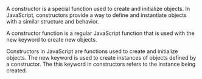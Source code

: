 A constructor is a special function used to create and initialize objects. In JavaScript, constructors provide a way to define and instantiate objects with a similar structure and behavior.

A constructor function is a regular JavaScript function that is used with the new keyword to create new objects.

Constructors in JavaScript are functions used to create and initialize objects.
The new keyword is used to create instances of objects defined by a constructor.
The this keyword in constructors refers to the instance being created.




<!--In one program JavaScript does not support multiple constructors in the way some other programming languages do (like C++ or Java). A JavaScript class can only have one constructor method.  -->